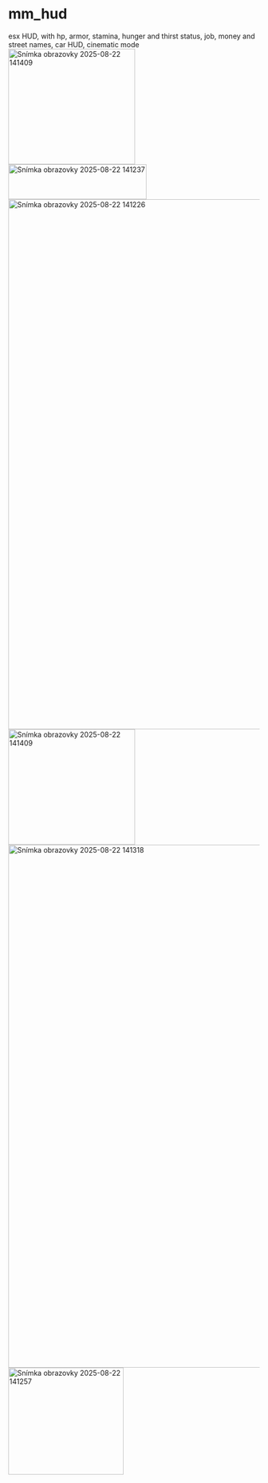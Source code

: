 # mm_hud
esx HUD, with hp, armor, stamina, hunger and thirst status,  job, money and street names, car HUD, cinematic mode
<img width="254" height="231" alt="Snímka obrazovky 2025-08-22 141409" src="https://github.com/user-attachments/assets/8daf40d8-edd0-4f5c-acb2-9521c32bc1e6" />
<img width="277" height="70" alt="Snímka obrazovky 2025-08-22 141237" src="https://github.com/user-attachments/assets/b2c00d33-bca6-485d-b948-674f9e054dd2" />
<img width="1906" height="1060" alt="Snímka obrazovky 2025-08-22 141226" src="https://github.com/user-attachments/assets/7fb5ea01-265a-4d49-bbad-ff17e23be7e3" />
<img width="254" height="231" alt="Snímka obrazovky 2025-08-22 141409" src="https://github.com/user-attachments/assets/872ac7ce-e5a6-4e54-acab-7088d9f86245" />
<img width="1916" height="1046" alt="Snímka obrazovky 2025-08-22 141318" src="https://github.com/user-attachments/assets/89b86350-c2f9-46df-a041-81f42a2808a8" />
<img width="231" height="214" alt="Snímka obrazovky 2025-08-22 141257" src="https://github.com/user-attachments/assets/17089f38-60dc-4b5e-bbf4-b9193e8b9d63" />
